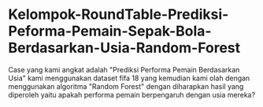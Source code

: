 # Kelompok-RoundTable-Prediksi-Peforma-Pemain-Sepak-Bola-Berdasarkan-Usia-Random-Forest

Case yang kami angkat adalah "Prediksi Performa Pemain Berdasarkan Usia" kami menggunakan dataset fifa 18 yang kemudian kami olah dengan menggunakan algoritma "Random Forest" dengan diharapkan hasil yang diperoleh yaitu apakah performa pemain berpengaruh dengan usia mereka?
